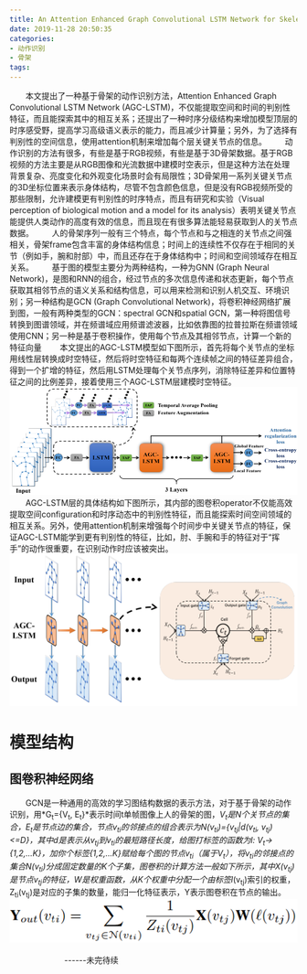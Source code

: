 ```yaml
---
title: An Attention Enhanced Graph Convolutional LSTM Network for Skeleton-Based Action Recognition (CVPR 2019)
date: 2019-11-28 20:50:35
categories: 
- 动作识别
- 骨架
tags:
---
```

&emsp;&emsp;本文提出了一种基于骨架的动作识别方法，Attention Enhanced Graph Convolutional LSTM Network (AGC-LSTM)，不仅能提取空间和时间的判别性特征，而且能探索其中的相互关系；还提出了一种时序分级结构来增加模型顶层的时序感受野，提高学习高级语义表示的能力，而且减少计算量；另外，为了选择有判别性的空间信息，使用attention机制来增加每个层关键关节点的信息。
&emsp;&emsp;动作识别的方法有很多，有些是基于RGB视频，有些是基于3D骨架数据。基于RGB视频的方法主要是从RGB图像和光流数据中建模时空表示，但是这种方法在处理背景复杂、亮度变化和外观变化场景时会有局限性；3D骨架用一系列关键关节点的3D坐标位置来表示身体结构，尽管不包含颜色信息，但是没有RGB视频所受的那些限制，允许建模更有判别性的时序特点，而且有研究和实验（Visual perception of biological motion and a model for its analysis）表明关键关节点能提供人类动作的高度有效的信息，而且现在有很多算法能轻易获取到人的关节点数据。
&emsp;&emsp;人的骨架序列一般有三个特点，每个节点和与之相连的关节点之间强相关，骨架frame包含丰富的身体结构信息；时间上的连续性不仅存在于相同的关节（例如手，腕和肘部）中，而且还存在于身体结构中；时间和空间领域存在相互关系。
&emsp;&emsp;基于图的模型主要分为两种结构，一种为GNN (Graph Neural Network)，是图和RNN的组合，经过节点的多次信息传递和状态更新，每个节点获取其相邻节点的语义关系和结构信息，可以用来检测和识别人机交互、环境识别；另一种结构是GCN (Graph Convolutional Network)，将卷积神经网络扩展到图，一般有两种类型的GCN：spectral GCN和spatial GCN，第一种将图信号转换到图谱领域，并在频谱域应用频谱滤波器，比如依靠图的拉普拉斯在频谱领域使用CNN；另一种是基于卷积操作，使用每个节点及其相邻节点，计算一个新的特征向量
&emsp;&emsp;本文提出的AGC-LSTM模型如下图所示，首先将每个关节点的坐标用线性层转换成时空特征，然后将时空特征和每两个连续帧之间的特征差异组合，得到一个扩增的特征，然后用LSTM处理每个关节点序列，消除特征差异和位置特征之间的比例差异，接着使用三个AGC-LSTM层建模时空特征。
![](/images/AGC/fig_archi.png "Feature augmentation (FA)计算具有位置特征的特征差异，并将位置特征和特征差异组合，LSTM用于消除特征差异和位置特征之间的比例差异，三个AGC-LSTM层可以建模时空特征。")
&emsp;&emsp;AGC-LSTM层的具体结构如下图所示，其内部的图卷积operator不仅能高效提取空间configuration和时序动态中的判别性特征，而且能探索时间空间领域的相互关系。另外，使用attention机制来增强每个时间步中关键关节点的特征，保证AGC-LSTM能学到更有判别性的特征，比如，肘、手腕和手的特征对于“挥手”的动作很重要，在识别动作时应该被突出。
![](/images/AGC/fig_AGC.png "AGC-LSTM层的结构，与传统LSTM不同，此结构中的图卷积operator使得输入、隐层状态和cell memory都是图结构的数据。")
# 模型结构
## 图卷积神经网络
&emsp;&emsp;GCN是一种通用的高效的学习图结构数据的表示方法，对于基于骨架的动作识别，用*G<sub>t</sub>={V<sub>t</sub>, E<sub>t</sub>}*表示时间t单帧图像上人的骨架的图，*V<sub>t</sub>*是N个关节点的集合，*E<sub>t</sub>*是节点边的集合，节点v<sub>ti</sub>的邻接点的组合表示为N(v<sub>ti</sub>)={v<sub>tj</sub>|d(v<sub>ti</sub>, v<sub>tj</sub>)<=D}，其中d是表示从v<sub>tj</sub>到v<sub>ti</sub>的最短路径长度，给图打标签的函数为*l*: *V<sub>t</sub>*->{1,2,...K}，加你个标签{1,2,...K}赋给每个图的节点v<sub>ti</sub>（属于V<sub>t</sub>），将v<sub>ti</sub>的邻接点的集合N(v<sub>ti</sub>)分成固定数量的K个子集，图卷积的计算方法一般如下所示，其中X(v<sub>tj</sub>)是节点v<sub>tj</sub>的特征，W是权重函数，从K个权重中分配一个由标签*l*(v<sub>tj</sub>)索引的权重，Z<sub>ti</sub>(v<sub>tj</sub>)是对应的子集的数量，能归一化特征表示，Y表示图卷积在节点的输出。
![](/images/AGC/for_gc.png "")
&emsp;&emsp;
&emsp;&emsp;
&emsp;&emsp;
&emsp;&emsp;
&emsp;&emsp;
&emsp;&emsp;
&emsp;&emsp;
&emsp;&emsp;
&emsp;&emsp;
&emsp;&emsp;
&emsp;&emsp;
&emsp;&emsp;
&emsp;&emsp;
&emsp;&emsp;
&emsp;&emsp;
&emsp;&emsp;
&emsp;&emsp;
&emsp;&emsp;
------未完待续